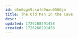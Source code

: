 ```yaml
---
id: o5n6qgm9csufd9uxu0566jn
title: The Old Man in the Cave
desc: ''
updated: 1726268291458
created: 1726268291458
---
```

